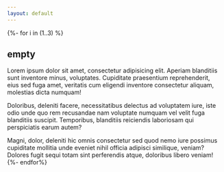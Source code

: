 ```yaml
---
layout: default
---
```


{%- for i in (1..3) %}
## empty

Lorem ipsum dolor sit amet, consectetur adipisicing elit. Aperiam blanditiis sunt inventore minus, voluptates. Cupiditate praesentium reprehenderit, eius sed fuga amet, veritatis cum eligendi inventore consectetur aliquam, molestias dicta numquam!

Doloribus, deleniti facere, necessitatibus delectus ad voluptatem iure, iste odio unde quo rem recusandae nam voluptate numquam vel velit fuga blanditiis suscipit. Temporibus, blanditiis reiciendis laboriosam qui perspiciatis earum autem?

Magni, dolor, deleniti hic omnis consectetur sed quod nemo iure possimus cupiditate mollitia unde eveniet nihil officia adipisci similique, veniam? Dolores fugit sequi totam sint perferendis atque, doloribus libero veniam!
{%- endfor%}